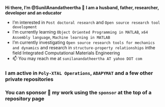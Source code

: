 **Hi there, I’m @SunilAnandatheertha 👋**
**I am a husband, father, researcher, developer and an educator**
- I’m interested in `Post doctoral research` and `Open source research tool development`
- I’m currently learning `Object Oriented Programming in MATLAB`, `x64 Assembly language`, `Machine learning in MATLAB`
- I’m currently investigating `Open source research tools for mechanics and dynamics` and research in `structure-property relationships` inthe field Integrated Computational Materials Engineering
- 📫 You may reach me at `sunilanandatheertha AT yahoo DOT com`

### I am active in `Poly-XTAL Operations`, `ABAPYMAT` and a few other private repositories

### You can sponsor :gift_heart: my work using the ```sponsor``` at the top of a repository page
<!---
SunilAnandatheertha/SunilAnandatheertha is a ✨ special ✨ repository because its `README.md` (this file) appears on your GitHub profile.
You can click the Preview link to take a look at your changes.
--->
